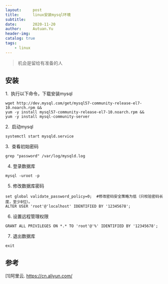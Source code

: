 ```yaml
---
layout:     post
title:      linux安装mysql环境
subtitle:   
date:       2020-11-20
author:     Autuan.Yu
header-img:
catalog: true
tags:
    - linux
---
```


> 机会是留给有准备的人

## 安装

1.  执行以下命令，下载安装mysql
```` 
wget http://dev.mysql.com/get/mysql57-community-release-el7-10.noarch.rpm &&
yum -y install mysql57-community-release-el7-10.noarch.rpm &&
yum -y install mysql-community-server
```` 
2.  启动mysql
```` 
systemctl start mysqld.service
```` 
3.  查看初始密码
```` 
grep "password" /var/log/mysqld.log
```` 
4. 登录数据库
```` 
mysql -uroot -p
```` 
5. 修改数据库密码
```` 
set global validate_password_policy=0;  #修改密码安全策略为低（只校验密码长度，至少8位）。
ALTER USER 'root'@'localhost' IDENTIFIED BY '12345678';
```` 
6. 设置远程管理权限
```` 
GRANT ALL PRIVILEGES ON *.* TO 'root'@'%' IDENTIFIED BY '12345678';
```` 
7. 退出数据库
```` 
exit
```` 


## 参考  
[1]阿里云. https://cn.aliyun.com/  
